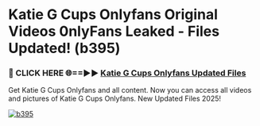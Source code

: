 # Katie G Cups Onlyfans Original Videos 0nlyFans Leaked - Files Updated! (b395)

<h3>🔴 CLICK HERE 🌐==►► <a href="https://tinyurl.com/4seja8ks" rel="nofollow">Katie G Cups Onlyfans Updated Files</a></h3>

Get Katie G Cups Onlyfans and all content. Now you can access all videos and pictures of Katie G Cups Onlyfans. New Updated Files 2025!

[![b395](https://i.imgur.com/EWjZXRe.gif)](https://tinyurl.com/4seja8ks)
